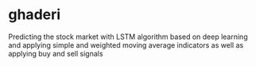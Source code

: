 # ghaderi
Predicting  the stock market with LSTM algorithm based on deep learning and applying simple and weighted moving average indicators as well as applying buy and sell signals
